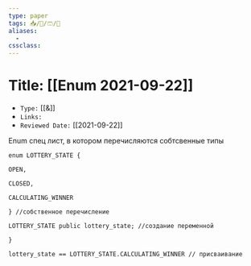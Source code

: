```yaml
---
type: paper
tags: 📥️/📜️/🩳/🗿
aliases:
  - 
cssclass: 
---
```




# Title: **[[Enum 2021-09-22]]**
- `Type:` [[&]]
- `Links:`
- `Reviewed Date:` [[2021-09-22]]

Enum спец лист, в котором перечисляются собтсвенные типы


```solidity
enum LOTTERY_STATE {

OPEN,

CLOSED,

CALCULATING_WINNER

} //собственное перечисление

LOTTERY_STATE public lottery_state; //создание переменной

}

lottery_state == LOTTERY_STATE.CALCULATING_WINNER // присваивание

```